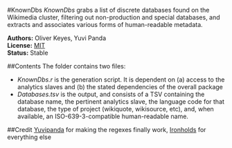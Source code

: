 #KnownDbs
_KnownDbs_ grabs a list of discrete databases found on the Wikimedia cluster, filtering out non-production and special databases, and extracts and associates various forms of human-readable metadata.

__Authors:__ Oliver Keyes, Yuvi Panda<br>
__License:__ [MIT](http://opensource.org/licenses/MIT)<br>
__Status:__ Stable

##Contents
The folder contains two files:

* _KnownDbs.r_ is the generation script. It is dependent on (a) access to the analytics slaves and (b) the stated dependencies of the overall package
* _Databases.tsv_ is the output, and consists of a TSV containing the database name, the pertinent analytics slave, the language code for that database, the type of project (wikiquote, wikisource, etc), and, when available, an ISO-639-3-compatible human-readable name.

##Credit
[Yuvipanda](https://github.com/yuvipanda) for making the regexes finally work, [Ironholds](https://github.com/Ironholds) for everything else

